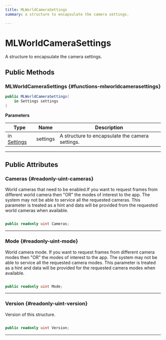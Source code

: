 ```yaml
---
title: MLWorldCameraSettings
summary: a structure to encapsulate the camera settings. 

---
```


# MLWorldCameraSettings




A structure to encapsulate the camera settings.   





## Public Methods

###  MLWorldCameraSettings {#functions-mlworldcamerasettings}

```csharp
public MLWorldCameraSettings(
    in Settings settings
)
```


**Parameters**

| Type | Name  | Description  | 
|--|--|--|
| in [Settings](/versioned_docs/version-02-Aug-2023/unity-api/api/UnityEngine.XR.MagicLeap/MLWorldCamera/UnityEngine.XR.MagicLeap.MLWorldCamera.Settings.md) |settings|A structure to encapsulate the camera settings. |






-----------

## Public Attributes

### Cameras {#readonly-uint-cameras}

World cameras that need to be enabled.If you want to request frames from different world camera then "OR" the modes of interest to the app. The system may not be able to service all the requested cameras. This parameter is treated as a hint and data will be provided from the requested world cameras when available. 

```csharp

public readonly uint Cameras;

```






-----------

### Mode {#readonly-uint-mode}

World camera mode. If you want to request frames from different camera modes then "OR" the modes of interest to the app. The system may not be able to service all the requested camera modes. This parameter is treated as a hint and data will be provided for the requested camera modes when available. 

```csharp

public readonly uint Mode;

```






-----------

### Version {#readonly-uint-version}

Version of this structure. 

```csharp

public readonly uint Version;

```






-----------



